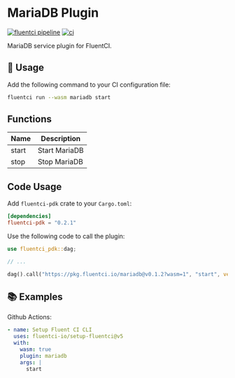 # MariaDB Plugin

[![fluentci pipeline](https://shield.fluentci.io/x/mariadb)](https://pkg.fluentci.io/mariadb)
[![ci](https://github.com/fluentci-io/services/actions/workflows/mariadb.yml/badge.svg)](https://github.com/fluentci-io/services/actions/workflows/mariadb.yml)

MariaDB service plugin for FluentCI.

## 🚀 Usage

Add the following command to your CI configuration file:

```bash
fluentci run --wasm mariadb start
```

## Functions

| Name   | Description                                  |
| ------ | -------------------------------------------- |
| start  | Start MariaDB                                |
| stop   | Stop MariaDB                                 |

## Code Usage

Add `fluentci-pdk` crate to your `Cargo.toml`:

```toml
[dependencies]
fluentci-pdk = "0.2.1"
```

Use the following code to call the plugin:

```rust
use fluentci_pdk::dag;

// ...

dag().call("https://pkg.fluentci.io/mariadb@v0.1.2?wasm=1", "start", vec![])?;
```

## 📚 Examples

Github Actions:

```yaml
- name: Setup Fluent CI CLI
  uses: fluentci-io/setup-fluentci@v5
  with:
    wasm: true
    plugin: mariadb
    args: |
      start
```
